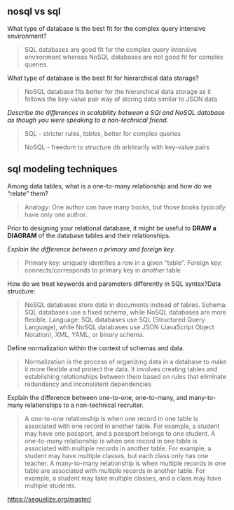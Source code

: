 ## nosql vs sql

What type of database is the best fit for the complex query intensive environment?

>SQL databases are good fit for the complex query intensive environment whereas NoSQL databases are not good fit for complex queries.

What type of database is the best fit for hierarchical data storage?
>NoSQL database fits better for the hierarchical data storage as it follows the key-value pair way of storing data similar to JSON data

_Describe the differences in scalability between a SQl and NoSQL database 
as though you were speaking to a non-technical friend._

>SQL - stricter rules, _tables_, better for complex queries<p>
NoSQL - freedom to structure db arbitrarily with key-value pairs

## sql modeling techniques

Among data tables, what is a one-to-many relationship and how do we “relate” them?

>Analogy: One author can have many books, but those books 
> _typically_ have only one author.

Prior to designing your relational database, it might be useful to 
**DRAW a DIAGRAM** of the database tables and their relationships.

_Explain the difference between a primary and foreign key._
> Primary key: uniquely identifies a row in a given "table".
>Foreign key: connects/corresponds to primary key in _another_ table


How do we treat keywords and parameters differently in SQL syntax?Data structure: 

>NoSQL databases store data in documents instead of tables.
Schema: SQL databases use a fixed schema, while NoSQL databases are more flexible.
Language: SQL databases use SQL (Structured Query Language), 
> while NoSQL databases use JSON (JavaScript Object Notation), XML, YAML, or binary schema.


Define normalization within the context of schemas and data.
>Normalization is the process of organizing data in a database to make it more flexible and protect the data. It involves creating tables and establishing relationships between them based on rules that eliminate redundancy and inconsistent dependencies
> 
Explain the difference between one-to-one, one-to-many, and many-to-many relationships to a non-technical recruiter.
>A one-to-one relationship is when one record in one table is associated with one record in another table. For example, a student may have one passport, and a passport belongs to one student.
A one-to-many relationship is when one record in one table is associated with multiple records in another table. For example, a student may have multiple classes, but each class only has one teacher.
A many-to-many relationship is when multiple records in one table are associated with multiple records in another table. For example, a student may take multiple classes, and a class may have multiple students.
>
https://sequelize.org/master/